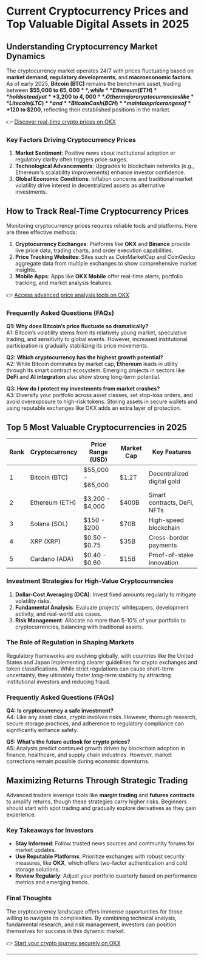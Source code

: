 # Current Cryptocurrency Prices and Top Valuable Digital Assets in 2025  

## Understanding Cryptocurrency Market Dynamics  

The cryptocurrency market operates 24/7 with prices fluctuating based on **market demand**, **regulatory developments**, and **macroeconomic factors**. As of early 2025, **Bitcoin (BTC)** remains the benchmark asset, trading between **$55,000 to $65,000**, while **Ethereum (ETH)** holds steady at **$3,200 to $4,000**. Other major cryptocurrencies like **Litecoin (LTC)** and **Bitcoin Cash (BCH)** maintain price ranges of **$120 to $200**, reflecting their established positions in the market.  

👉 [Discover real-time crypto prices on OKX](https://bit.ly/okx-bonus)  

### Key Factors Driving Cryptocurrency Prices  

1. **Market Sentiment**: Positive news about institutional adoption or regulatory clarity often triggers price surges.  
2. **Technological Advancements**: Upgrades to blockchain networks (e.g., Ethereum's scalability improvements) enhance investor confidence.  
3. **Global Economic Conditions**: Inflation concerns and traditional market volatility drive interest in decentralized assets as alternative investments.  

## How to Track Real-Time Cryptocurrency Prices  

Monitoring cryptocurrency prices requires reliable tools and platforms. Here are three effective methods:  

1. **Cryptocurrency Exchanges**: Platforms like **OKX** and **Binance** provide live price data, trading charts, and order execution capabilities.  
2. **Price Tracking Websites**: Sites such as CoinMarketCap and CoinGecko aggregate data from multiple exchanges to show comprehensive market insights.  
3. **Mobile Apps**: Apps like **OKX Mobile** offer real-time alerts, portfolio tracking, and market analysis features.  

👉 [Access advanced price analysis tools on OKX](https://bit.ly/okx-bonus)  

### Frequently Asked Questions (FAQs)  

**Q1: Why does Bitcoin’s price fluctuate so dramatically?**  
A1: Bitcoin’s volatility stems from its relatively young market, speculative trading, and sensitivity to global events. However, increased institutional participation is gradually stabilizing its price movements.  

**Q2: Which cryptocurrency has the highest growth potential?**  
A2: While Bitcoin dominates by market cap, **Ethereum** leads in utility through its smart contract ecosystem. Emerging projects in sectors like **DeFi** and **AI integration** also show strong long-term potential.  

**Q3: How do I protect my investments from market crashes?**  
A3: Diversify your portfolio across asset classes, set stop-loss orders, and avoid overexposure to high-risk tokens. Storing assets in secure wallets and using reputable exchanges like OKX adds an extra layer of protection.  

## Top 5 Most Valuable Cryptocurrencies in 2025  

| Rank | Cryptocurrency | Price Range (USD) | Market Cap | Key Features |  
|------|----------------|-------------------|------------|--------------|  
| 1    | Bitcoin (BTC)  | $55,000 - $65,000 | $1.2T      | Decentralized digital gold |  
| 2    | Ethereum (ETH) | $3,200 - $4,000   | $400B      | Smart contracts, DeFi, NFTs |  
| 3    | Solana (SOL)   | $150 - $200       | $70B       | High-speed blockchain |  
| 4    | XRP (XRP)      | $0.50 - $0.75     | $35B       | Cross-border payments |  
| 5    | Cardano (ADA)  | $0.40 - $0.60     | $15B       | Proof-of-stake innovation |  

### Investment Strategies for High-Value Cryptocurrencies  

1. **Dollar-Cost Averaging (DCA)**: Invest fixed amounts regularly to mitigate volatility risks.  
2. **Fundamental Analysis**: Evaluate projects’ whitepapers, development activity, and real-world use cases.  
3. **Risk Management**: Allocate no more than 5-10% of your portfolio to cryptocurrencies, balancing with traditional assets.  

### The Role of Regulation in Shaping Markets  

Regulatory frameworks are evolving globally, with countries like the United States and Japan implementing clearer guidelines for crypto exchanges and token classifications. While strict regulations can cause short-term uncertainty, they ultimately foster long-term stability by attracting institutional investors and reducing fraud.  

### Frequently Asked Questions (FAQs)  

**Q4: Is cryptocurrency a safe investment?**  
A4: Like any asset class, crypto involves risks. However, thorough research, secure storage practices, and adherence to regulatory compliance can significantly enhance safety.  

**Q5: What’s the future outlook for crypto prices?**  
A5: Analysts predict continued growth driven by blockchain adoption in finance, healthcare, and supply chain industries. However, market corrections remain possible during economic downturns.  

## Maximizing Returns Through Strategic Trading  

Advanced traders leverage tools like **margin trading** and **futures contracts** to amplify returns, though these strategies carry higher risks. Beginners should start with spot trading and gradually explore derivatives as they gain experience.  

### Key Takeaways for Investors  

- **Stay Informed**: Follow trusted news sources and community forums for market updates.  
- **Use Reputable Platforms**: Prioritize exchanges with robust security measures, like **OKX**, which offers two-factor authentication and cold storage solutions.  
- **Review Regularly**: Adjust your portfolio quarterly based on performance metrics and emerging trends.  

### Final Thoughts  

The cryptocurrency landscape offers immense opportunities for those willing to navigate its complexities. By combining technical analysis, fundamental research, and risk management, investors can position themselves for success in this dynamic market.  

👉 [Start your crypto journey securely on OKX](https://bit.ly/okx-bonus)  

---

